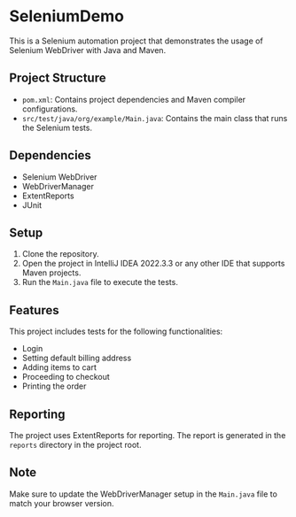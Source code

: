 # SeleniumDemo

This is a Selenium automation project that demonstrates the usage of Selenium WebDriver with Java and Maven.

## Project Structure

- `pom.xml`: Contains project dependencies and Maven compiler configurations.
- `src/test/java/org/example/Main.java`: Contains the main class that runs the Selenium tests.

## Dependencies

- Selenium WebDriver
- WebDriverManager
- ExtentReports
- JUnit

## Setup

1. Clone the repository.
2. Open the project in IntelliJ IDEA 2022.3.3 or any other IDE that supports Maven projects.
3. Run the `Main.java` file to execute the tests.

## Features

This project includes tests for the following functionalities:

- Login
- Setting default billing address
- Adding items to cart
- Proceeding to checkout
- Printing the order

## Reporting

The project uses ExtentReports for reporting. The report is generated in the `reports` directory in the project root.

## Note

Make sure to update the WebDriverManager setup in the `Main.java` file to match your browser version.